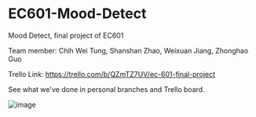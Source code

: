 # EC601-Mood-Detect
Mood Detect, final project of EC601

Team member: Chih Wei Tung, Shanshan Zhao, Weixuan Jiang, Zhonghao Guo

Trello Link: https://trello.com/b/QZmTZ7UV/ec-601-final-project

See what we've done in personal branches and Trello board.

![image](https://github.com/tungchihwei/EC601-Mood-Detect/blob/master/poster_beta.png)

